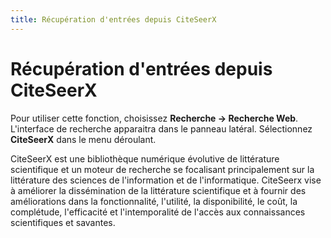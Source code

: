 ```yaml
---
title: Récupération d'entrées depuis CiteSeerX
---
```


# Récupération d'entrées depuis CiteSeerX

Pour utiliser cette fonction, choisissez **Recherche → Recherche Web**. L'interface de recherche apparaitra dans le panneau latéral. Sélectionnez **CiteSeerX** dans le menu déroulant.

CiteSeerX est une bibliothèque numérique évolutive de littérature scientifique et un moteur de recherche se focalisant principalement sur la littérature des sciences de l'information et de l'informatique. CiteSeerx vise à améliorer la dissémination de la littérature scientifique et à fournir des améliorations dans la fonctionnalité, l'utilité, la disponibilité, le coût, la complétude, l'efficacité et l'intemporalité de l'accès aux connaissances scientifiques et savantes.
